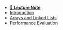 - [🤹 **Lecture Note**](README.md)
- [Introduction](00_Introduction.md)
- [Arrays and Linked Lists](01_linked_list.md)
- [Performance Evaluation](03_performance.md)
